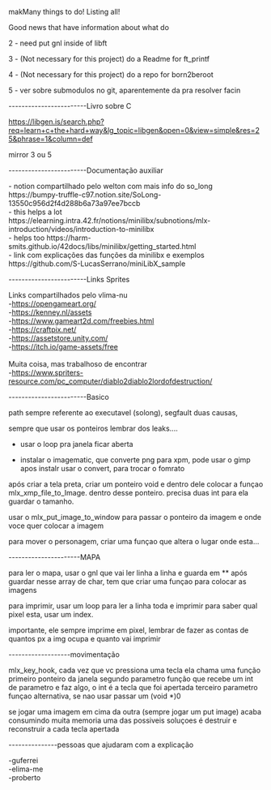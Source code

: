 makMany things to do! Listing all!

Good news that have information about what do

2 - need put gnl inside of libft

3 - (Not necessary for this project) do a Readme for ft_printf

4 - (Not necessary for this project) do a repo for born2beroot

5 - ver sobre submodulos no git, aparentemente da pra resolver facin

------------------------Livro sobre C

https://libgen.is/search.php?req=learn+c+the+hard+way&lg_topic=libgen&open=0&view=simple&res=25&phrase=1&column=def

mirror 3 ou 5

------------------------Documentação auxiliar
<p>
- notion compartilhado pelo welton com mais info do so_long https://bumpy-truffle-c97.notion.site/SoLong-13550c956d2f4d288b6a73a97ee7bccb <br>
- this helps a lot https://elearning.intra.42.fr/notions/minilibx/subnotions/mlx-introduction/videos/introduction-to-minilibx <br>
- helps too https://harm-smits.github.io/42docs/libs/minilibx/getting_started.html <br>
- link com explicações das funções da minilibx e exemplos https://github.com/S-LucasSerrano/miniLibX_sample <br>
</p>

------------------------Links Sprites

Links compartilhados pelo vlima-nu<br>
-https://opengameart.org/<br>
-https://kenney.nl/assets<br>
-https://www.gameart2d.com/freebies.html<br>
-https://craftpix.net/<br>
-https://assetstore.unity.com/<br>
-https://itch.io/game-assets/free<br>
<br>
Muita coisa, mas trabalhoso de encontrar<br>
-https://www.spriters-resource.com/pc_computer/diablo2diablo2lordofdestruction/
<br>

------------------------Basico
<p>path sempre referente ao executavel (solong), segfault duas causas, 

sempre que usar os ponteiros lembrar dos leaks....

- usar o loop pra janela ficar aberta

- instalar o imagematic, que converte png para xpm, pode usar o gimp
	apos instalr usar o convert, para trocar o fomrato

após criar a tela preta, criar um ponteiro void e dentro dele colocar a funçao mlx_xmp_file_to_Image.
	dentro desse ponteiro. precisa duas int para ela guardar o tamanho.

usar o mlx_put_image_to_window  para passar o ponteiro da imagem e onde voce quer colocar a imagem

para mover o personagem, criar uma funçao que altera o lugar onde esta...
</p>


----------------------MAPA
<p>para ler o mapa, usar o gnl que vai ler linha a linha e guarda em **
após guardar nesse array de char, tem que criar uma funçao para colocar as imagens

para imprimir, usar um loop para ler a linha toda e imprimir
para saber qual pixel esta, usar um index.

importante, ele sempre imprime em pixel, lembrar de fazer as contas de quantos px a img ocupa
	e quanto vai imprimir

</p>


-------------------movimentação
<p>mlx_key_hook, cada vez que vc pressiona uma tecla ela chama uma função
	primeiro ponteiro da janela 
	segundo parametro função que recebe um int de parametro e faz algo, o int é a tecla que foi apertada
	terceiro parametro funçao alternativa, se nao usar passar um (void *)0

se jogar uma imagem em cima da outra (sempre jogar um put image) acaba consumindo muita memoria
	uma das possiveis soluçoes é destruir e reconstruir a cada tecla apertada

</p>



---------------pessoas que ajudaram com a explicação
<p>
-guferrei <br>
-elima-me <br>
-proberto <br>

</p>




